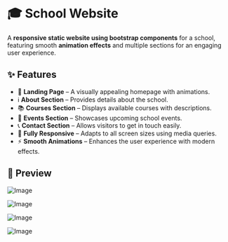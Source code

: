 # 🎓 School Website  

A **responsive static website using bootstrap components** for a school, featuring smooth **animation effects** and multiple sections for an engaging user experience.  

## ✨ Features  

- 🎨 **Landing Page** – A visually appealing homepage with animations.  
- ℹ️ **About Section** – Provides details about the school.  
- 📚 **Courses Section** – Displays available courses with descriptions.  
- 📅 **Events Section** – Showcases upcoming school events.  
- 📞 **Contact Section** – Allows visitors to get in touch easily.  
- 📱 **Fully Responsive** – Adapts to all screen sizes using media queries.  
- ⚡ **Smooth Animations** – Enhances the user experience with modern effects.  


## 📸 Preview  

![Image](https://github.com/user-attachments/assets/ba295b94-7bb5-457f-aa68-3d05d43cf3af)

![Image](https://github.com/user-attachments/assets/43e0d5f2-936a-4f58-8fae-2bc2d35fa91d)

![Image](https://github.com/user-attachments/assets/7fbd7d25-7422-40a2-99ae-5ec523759a32)

![Image](https://github.com/user-attachments/assets/7d893164-0292-4036-91e1-bc5170263c67)


